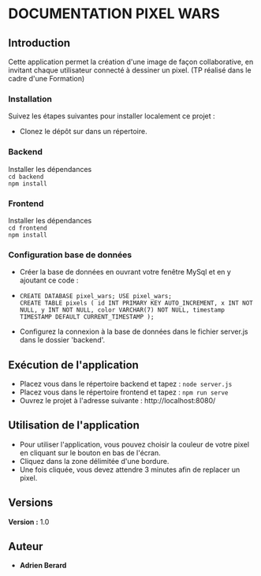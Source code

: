# DOCUMENTATION PIXEL WARS

## Introduction

Cette application permet la création d'une image de façon collaborative, en invitant chaque utilisateur connecté à dessiner un pixel.
(TP réalisé dans le cadre d'une Formation)

### Installation

Suivez les étapes suivantes pour installer localement ce projet :

- Clonez le dépôt sur dans un répertoire.

### Backend

Installer les dépendances  
``cd backend``   
``npm install``

### Frontend

Installer les dépendances  
``cd frontend``   
``npm install``

### Configuration base de données

- Créer la base de données en ouvrant votre fenêtre MySql et en y ajoutant ce code :
- ``CREATE DATABASE pixel_wars;
     USE pixel_wars;``   
``CREATE TABLE pixels (
    id INT PRIMARY KEY AUTO_INCREMENT,
    x INT NOT NULL,
    y INT NOT NULL,
    color VARCHAR(7) NOT NULL,
    timestamp TIMESTAMP DEFAULT CURRENT_TIMESTAMP
  );``

- Configurez la connexion à la base de données dans le fichier server.js dans le dossier 'backend'.

## Exécution de l'application

- Placez vous dans le répertoire backend et tapez :
 ``node server.js``
- Placez vous dans le répertoire frontend et tapez :
 ``npm run serve``
- Ouvrez le projet à l'adresse suivante : http://localhost:8080/

## Utilisation de l'application

- Pour utiliser l'application, vous pouvez choisir la couleur de votre pixel en cliquant sur le bouton en bas de l'écran.
- Cliquez dans la zone délimitée d'une bordure.
- Une fois cliquée, vous devez attendre 3 minutes afin de replacer un pixel.

## Versions
**Version :** 1.0

## Auteur
* **Adrien Berard**

